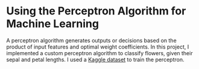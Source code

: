 # Using the Perceptron Algorithm for Machine Learning

A perceptron algorithm generates outputs or decisions based on the product of input features and optimal weight coefficients. In this project, I implemented a custom perceptron algorithm to classify flowers, given their sepal and petal lengths. I used a [Kaggle dataset](https://www.kaggle.com/arshid/iris-flower-dataset) to train the perceptron.
